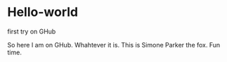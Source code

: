 # Hello-world
first try on GHub

So here I am on GHub.
Whahtever it is. 
This is Simone Parker the fox. 
Fun time.
